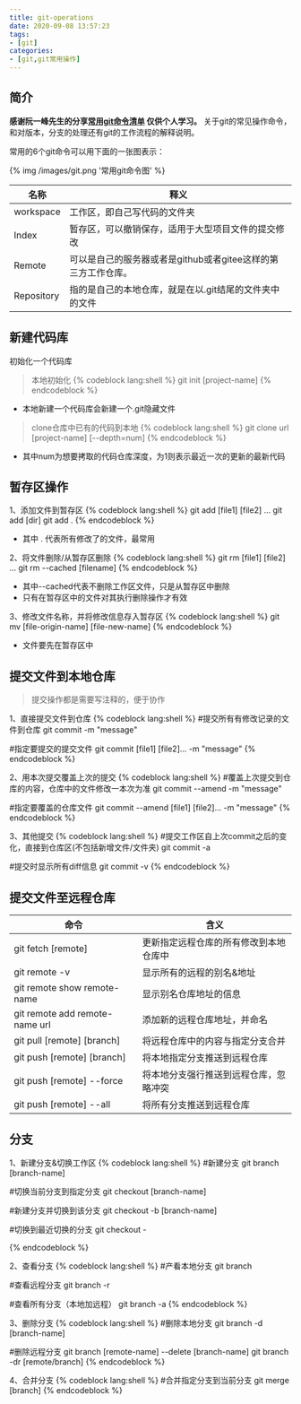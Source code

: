 ```yaml
---
title: git-operations
date: 2020-09-08 13:57:23
tags: 
- [git]
categories:
- [git,git常用操作]
---
```

## 简介

**感谢阮一峰先生的分享[常用git命令清单](http://www.ruanyifeng.com/blog/2015/12/git-cheat-sheet.html) 仅供个人学习。**
关于git的常见操作命令，和对版本，分支的处理还有git的工作流程的解释说明。
<!-- more -->
常用的6个git命令可以用下面的一张图表示：

{% img /images/git.png '常用git命令图' %}

|名称|释义|
|---|---|
|workspace|工作区，即自己写代码的文件夹|
|Index|暂存区，可以撤销保存，适用于大型项目文件的提交修改|
|Remote|可以是自己的服务器或者是github或者gitee这样的第三方工作仓库。|
|Repository|指的是自己的本地仓库，就是在以.git结尾的文件夹中的文件|

## 新建代码库
 初始化一个代码库 
> 本地初始化
{% codeblock lang:shell  %}
git init [project-name]
{% endcodeblock %}
+ 本地新建一个代码库会新建一个.git隐藏文件

> clone仓库中已有的代码到本地
{% codeblock lang:shell  %}
git clone url [project-name] [--depth=num] 
{% endcodeblock %}
+ 其中num为想要拷取的代码仓库深度，为1则表示最近一次的更新的最新代码

## 暂存区操作
1、添加文件到暂存区
{% codeblock lang:shell %}
git add [file1] [file2] ...
git add [dir]
git add .
{% endcodeblock %}
+ 其中 . 代表所有修改了的文件，最常用

2、将文件删除/从暂存区删除
{% codeblock lang:shell %}
git rm [file1] [file2] ...
git rm --cached [filename]
{% endcodeblock %}
+ 其中--cached代表不删除工作区文件，只是从暂存区中删除
+ 只有在暂存区中的文件对其执行删除操作才有效

3、修改文件名称，并将修改信息存入暂存区
{% codeblock lang:shell %}
git mv [file-origin-name] [file-new-name] 
{% endcodeblock %}
+ 文件要先在暂存区中

## 提交文件到本地仓库
>提交操作都是需要写注释的，便于协作

1、直接提交文件到仓库
{% codeblock lang:shell %}
#提交所有有修改记录的文件到仓库
git commit -m "message"

#指定要提交的提交文件
git commit [file1] [file2]... -m "message" 
{% endcodeblock %}

2、用本次提交覆盖上次的提交
{% codeblock lang:shell %}
#覆盖上次提交到仓库的内容，仓库中的文件修改一本次为准
git commit --amend -m "message"

#指定要覆盖的仓库文件
git commit --amend [file1] [file2]... -m "message" 
{% endcodeblock %}

3、其他提交
{% codeblock lang:shell %}
#提交工作区自上次commit之后的变化，直接到仓库区(不包括新增文件/文件夹)
git commit -a

#提交时显示所有diff信息
git commit -v
{% endcodeblock %}

## 提交文件至远程仓库

|命令|含义|
|---|---|
|git fetch [remote]|更新指定远程仓库的所有修改到本地仓库中|
|git remote -v|显示所有的远程的别名&地址|
|git remote show remote-name |显示别名仓库地址的信息|
|git remote add remote-name url|添加新的远程仓库地址，并命名|
|git pull [remote] [branch]|将远程仓库中的内容与指定分支合并|
|git push [remote] [branch]|将本地指定分支推送到远程仓库|
|git push [remote] --force|将本地分支强行推送到远程仓库，忽略冲突|
|git push [remote] --all|将所有分支推送到远程仓库|

## 分支

1、新建分支&切换工作区
{% codeblock lang:shell %}
#新建分支
git branch [branch-name]

#切换当前分支到指定分支
git checkout [branch-name]

#新建分支并切换到该分支
git checkout -b [branch-name]

#切换到最近切换的分支
git checkout -

{% endcodeblock %}

2、查看分支
{% codeblock lang:shell %}
#产看本地分支
git branch

#查看远程分支
git branch -r

#查看所有分支（本地加远程）
git branch -a
{% endcodeblock %}

3、删除分支
{% codeblock lang:shell %}
#删除本地分支
git branch -d [branch-name]

#删除远程分支
git branch [remote-name] --delete [branch-name]
git branch -dr [remote/branch]
{% endcodeblock %}

4、合并分支
{% codeblock lang:shell %}
#合并指定分支到当前分支
git merge [branch]
{% endcodeblock %}